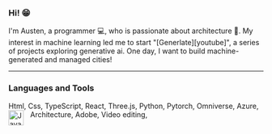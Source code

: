 ### Hi! :grin:

I'm Austen, a programmer :computer:, who is passionate about architecture :house_with_garden:. My interest in machine learning led me to start "[Generlate][youtube]", a series of projects exploring generative ai. One day, I want to build machine-generated and managed cities!

---

### Languages and Tools

Html, Css, TypeScript, React, Three.js, Python, Pytorch, Omniverse, Azure, Architecture, Adobe, Video editing,
<img align="left" alt="Javascript" width="30px" style="padding-right:10px;" src="https://cdn.jsdelivr.net/gh/devicons/devicon/icons/javascript/javascript-original.svg">
